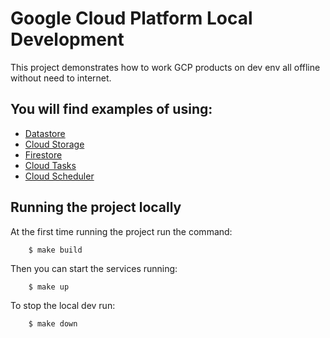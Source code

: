 # Google Cloud Platform Local Development 

This project demonstrates how to work GCP products on dev env all offline without need to internet.

## You will find examples of using:

- [Datastore](https://cloud.google.com/datastore)
- [Cloud Storage](https://cloud.google.com/storage)
- [Firestore](https://cloud.google.com/firestore)
- [Cloud Tasks](https://cloud.google.com/tasks)
- [Cloud Scheduler](https://cloud.google.com/scheduler)

## Running the project locally

At the first time running the project run the command:

        $ make build

Then you can start the services running:

        $ make up

To stop the local dev run:

        $ make down
